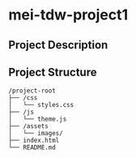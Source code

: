 # mei-tdw-project1

## Project Description

## Project Structure
```
/project-root
├── /css
│   └── styles.css
├── /js
│   └── theme.js
├── /assets
│   └── images/
├── index.html
└── README.md
```
